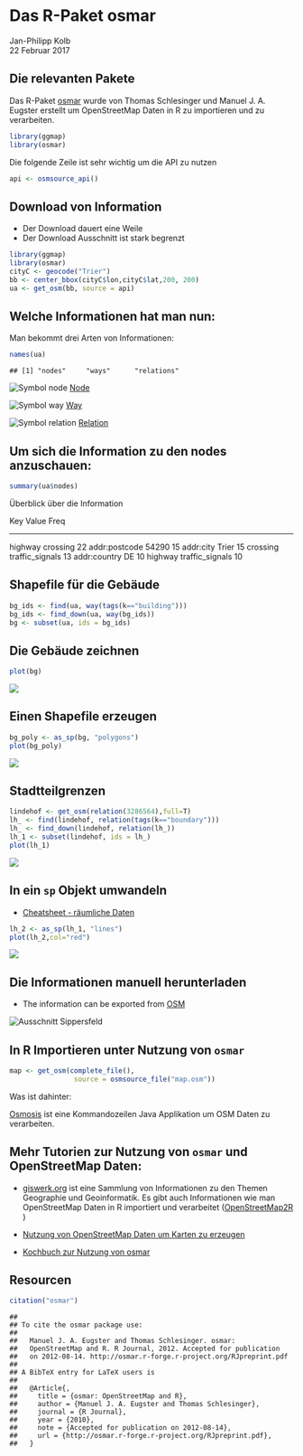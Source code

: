 # Das R-Paket osmar
Jan-Philipp Kolb  
22 Februar 2017  







## Die relevanten Pakete

Das R-Paket [osmar](https://cran.r-project.org/web/packages/osmar/index.html) wurde von Thomas Schlesinger und Manuel J. A. Eugster erstellt um OpenStreetMap Daten in R zu importieren und zu verarbeiten. 


```r
library(ggmap)
library(osmar)
```

Die folgende Zeile ist sehr wichtig um die API zu nutzen

```r
api <- osmsource_api()
```

## Download von Information

- Der Download dauert eine Weile
- Der Download Ausschnitt ist stark begrenzt


```r
library(ggmap)
library(osmar)
cityC <- geocode("Trier")
bb <- center_bbox(cityC$lon,cityC$lat,200, 200)
ua <- get_osm(bb, source = api)
```






## Welche Informationen hat man nun:

Man bekommt drei Arten von Informationen:


```r
names(ua)
```

```
## [1] "nodes"     "ways"      "relations"
```

![Symbol node](figure/30px-Osm_element_node.svg.png) [Node](http://wiki.openstreetmap.org/wiki/Elements#Node)

![Symbol way](figure/30px-Osm_element_way.svg.png) [Way](http://wiki.openstreetmap.org/wiki/Elements#Way)

![Symbol relation](figure/30px-Osm_element_relation.svg.png) [Relation](http://wiki.openstreetmap.org/wiki/Relation)


## Um sich die Information zu den nodes anzuschauen:


```r
summary(ua$nodes)
```

Überblick über die Information




Key             Value              Freq
--------------  ----------------  -----
highway         crossing             22
addr:postcode   54290                15
addr:city       Trier                15
crossing        traffic_signals      13
addr:country    DE                   10
highway         traffic_signals      10

## Shapefile für die Gebäude


```r
bg_ids <- find(ua, way(tags(k=="building")))
bg_ids <- find_down(ua, way(bg_ids))
bg <- subset(ua, ids = bg_ids)
```

## Die Gebäude zeichnen


```r
plot(bg)
```

![](osmar_files/figure-slidy/unnamed-chunk-11-1.png)<!-- -->

## Einen Shapefile erzeugen


```r
bg_poly <- as_sp(bg, "polygons")  
plot(bg_poly)
```

![](osmar_files/figure-slidy/unnamed-chunk-12-1.png)<!-- -->

## Stadtteilgrenzen


```r
lindehof <- get_osm(relation(3286564),full=T)
lh_ <- find(lindehof, relation(tags(k=="boundary")))
lh_ <- find_down(lindehof, relation(lh_))
lh_1 <- subset(lindehof, ids = lh_)
plot(lh_1)
```

![](osmar_files/figure-slidy/unnamed-chunk-13-1.png)<!-- -->

## In ein `sp` Objekt umwandeln

- [Cheatsheet - räumliche Daten](http://www.maths.lancs.ac.uk/~rowlings/Teaching/UseR2012/cheatsheet.html)


```r
lh_2 <- as_sp(lh_1, "lines")  
plot(lh_2,col="red")
```

![](osmar_files/figure-slidy/unnamed-chunk-14-1.png)<!-- -->



## Die Informationen manuell herunterladen

- The information can be exported from [OSM](https://www.openstreetmap.org/export)


![Ausschnitt Sippersfeld](figure/Sippersfeld.png)

## In R Importieren unter Nutzung von `osmar`


```r
map <- get_osm(complete_file(), 
                source = osmsource_file("map.osm"))
```

Was ist dahinter:

[Osmosis](http://wiki.openstreetmap.org/wiki/Osmosis/Detailed_Usage_0.44#--tag-filter_.28--tf.29) ist eine Kommandozeilen Java Applikation um OSM Daten zu verarbeiten.

## Mehr Tutorien zur Nutzung von `osmar` und OpenStreetMap Daten:

- [giswerk.org](http://giswerk.org/)
ist eine Sammlung von Informationen zu den Themen Geographie und Geoinformatik. Es gibt auch Informationen wie man OpenStreetMap Daten in R importiert und verarbeitet ([OpenStreetMap2R ](http://giswerk.org/doku.php?id=r:r-tutorials:packages:osmar#things_of_further_interest))

- [Nutzung von OpenStreetMap Daten um Karten zu erzeugen](https://github.com/Robinlovelace/osm-tutorial/blob/master/osm.Rmd)

- [Kochbuch zur Nutzung von osmar](http://generalcookbook.blogspot.de/2013/08/application-of-openstreetmap-data-in.html?view=classic)


## Resourcen


```r
citation("osmar")
```

```
## 
## To cite the osmar package use:
## 
##   Manuel J. A. Eugster and Thomas Schlesinger. osmar:
##   OpenStreetMap and R. R Journal, 2012. Accepted for publication
##   on 2012-08-14. http://osmar.r-forge.r-project.org/RJpreprint.pdf
## 
## A BibTeX entry for LaTeX users is
## 
##   @Article{,
##     title = {osmar: OpenStreetMap and R},
##     author = {Manuel J. A. Eugster and Thomas Schlesinger},
##     journal = {R Journal},
##     year = {2010},
##     note = {Accepted for publication on 2012-08-14},
##     url = {http://osmar.r-forge.r-project.org/RJpreprint.pdf},
##   }
```

